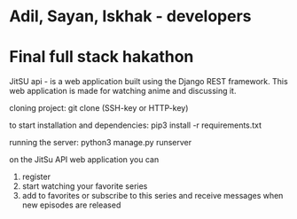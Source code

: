 # Adil, Sayan, Iskhak - developers
# Final full stack hakathon

JitSU api - is a web application built using the Django REST framework. This web application is made for watching anime and discussing it.

cloning project:
git clone (SSH-key or HTTP-key)

to start
installation and dependencies:
pip3 install -r requirements.txt

running the server: python3 manage.py runserver

on the JitSu API web application you can
1. register
2. start watching your favorite series
3. add to favorites or subscribe to this series and receive messages when new episodes are released

